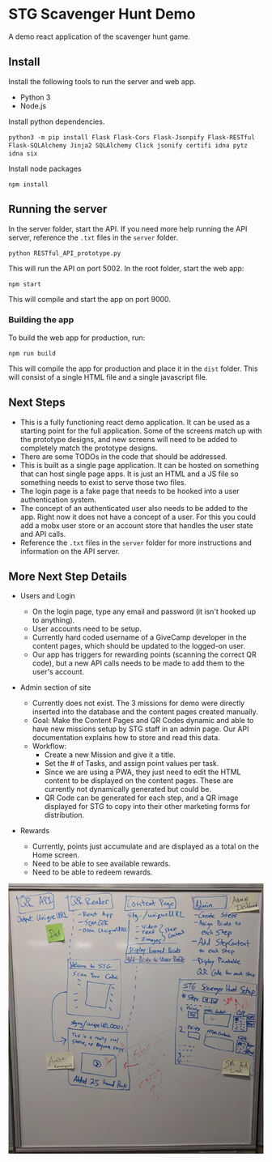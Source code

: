 # STG Scavenger Hunt Demo

A demo react application of the scavenger hunt game.

## Install

Install the following tools to run the server and web app.

* Python 3
* Node.js

Install python dependencies.

```
python3 -m pip install Flask Flask-Cors Flask-Jsonpify Flask-RESTful Flask-SQLAlchemy Jinja2 SQLAlchemy Click jsonify certifi idna pytz idna six
```

Install node packages

```
npm install
```

## Running the server

In the server folder, start the API. If you need more help running the API server, reference the `.txt` files in the `server` folder.

```
python RESTful_API_prototype.py
```

This will run the API on port 5002. In the root folder, start the web app:

```
npm start
```

This will compile and start the app on port 9000.

### Building the app

To build the web app for production, run:

```
npm run build
```

This will compile the app for production and place it in the `dist` folder. This will consist of a single HTML file and a single javascript file.

## Next Steps

* This is a fully functioning react demo application. It can be used as a starting point for the full application. Some of the screens match up with the prototype designs, and new screens will need to be added to completely match the prototype designs.
* There are some TODOs in the code that should be addressed.
* This is built as a single page application. It can be hosted on something that can host single page apps. It is just an HTML and a JS file so something needs to exist to serve those two files.
* The login page is a fake page that needs to be hooked into a user authentication system.
* The concept of an authenticated user also needs to be added to the app. Right now it does not have a concept of a user. For this you could add a mobx user store or an account store that handles the user state and API calls.
* Reference the `.txt` files in the `server` folder for more instructions and information on the API server.

## More Next Step Details

* Users and Login
	- On the login page, type any email and password (it isn't hooked up to anything).
	- User accounts need to be setup.
	- Currently hard coded username of a  GiveCamp developer in the content pages, which should be updated to the logged-on user.
	- Our app has triggers for rewarding points (scanning the correct QR code), but a new API calls needs to be made to add them to the user's account.

* Admin section of site
	- Currently does not exist. The 3 missions for demo were directly inserted into the database and the content pages created manually.
	- Goal: Make the Content Pages and QR Codes dynamic and able to have new missions setup by STG staff in an admin page. Our API documentation explains how to store and read this data.
	- Workflow:
		* Create a new Mission and give it a title. 
		* Set the # of Tasks, and assign point values per task.
		* Since we are using a PWA, they just need to edit the HTML content to be displayed on the content pages. These are currently not dynamically generated but could be.
		* QR Code can be generated for each step, and a QR image displayed for STG to copy into their other marketing forms for distribution.
		
* Rewards
	- Currently, points just accumulate and are displayed as a total on the Home screen.
	- Need to be able to see available rewards.
	- Need to be able to redeem rewards.

![Wireframe diagram of Admin Page](https://github.com/SeattleGiveCamp/SGC2018_STG/blob/master/Documentation/Admin%20Wireframe.png)
